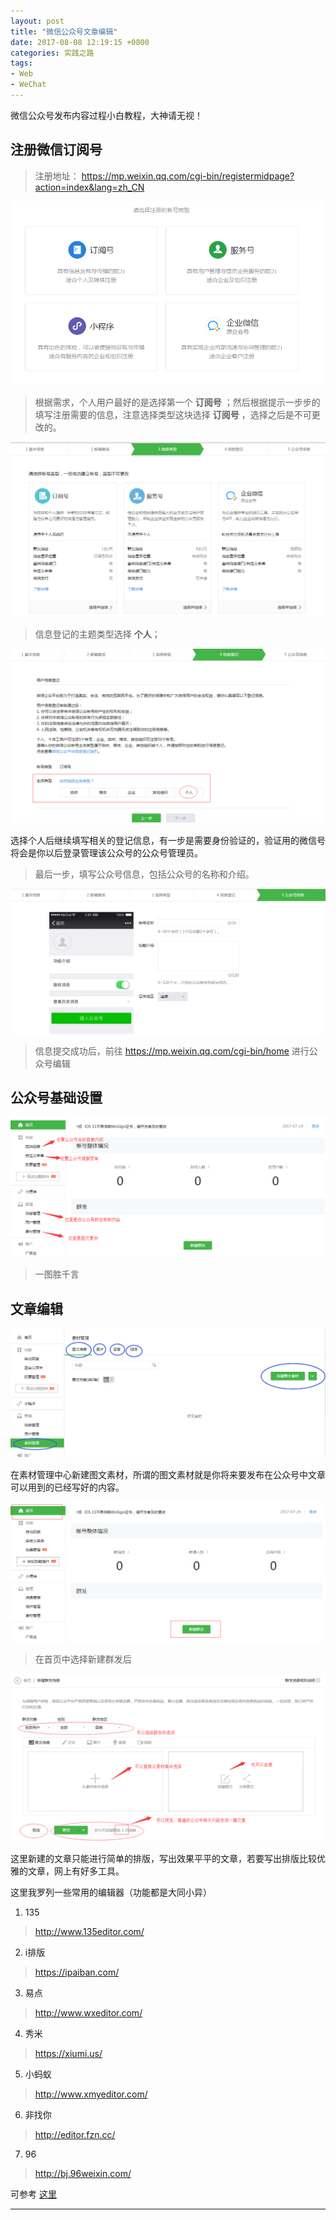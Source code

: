 ```yaml
---
layout: post
title: "微信公众号文章编辑"
date: 2017-08-08 12:19:15 +0800
categories: 实践之路
tags: 
- Web
- WeChat
---
```



微信公众号发布内容过程小白教程，大神请无视！

<!-- more -->

## 注册微信订阅号

> 注册地址： 
https://mp.weixin.qq.com/cgi-bin/registermidpage?action=index&lang=zh_CN

![step—1](/styles/images/wechat/step_1.png)

> 根据需求，个人用户最好的是选择第一个 **订阅号** ；然后根据提示一步步的填写注册需要的信息，注意选择类型这块选择 **订阅号** ，选择之后是不可更改的。

![step—1](/styles/images/wechat/step_2.png)

> 信息登记的主题类型选择 **个人**；

![step—1](/styles/images/wechat/step_3.png)

选择个人后继续填写相关的登记信息，有一步是需要身份验证的，验证用的微信号将会是你以后登录管理该公众号的公众号管理员。

> 最后一步，填写公众号信息，包括公众号的名称和介绍。

![step—1](/styles/images/wechat/step_4.png)

> 信息提交成功后，前往 https://mp.weixin.qq.com/cgi-bin/home  进行公众号编辑

## 公众号基础设置

![step—1](/styles/images/wechat/step_5.png)

> 一图胜千言

## 文章编辑

![step—1](/styles/images/wechat/step_6.png)

在素材管理中心新建图文素材，所谓的图文素材就是你将来要发布在公众号中文章可以用到的已经写好的内容。

![step—1](/styles/images/wechat/step_7.png)

> 在首页中选择新建群发后

![step—1](/styles/images/wechat/step_8.png)

这里新建的文章只能进行简单的排版，写出效果平平的文章，若要写出排版比较优雅的文章，网上有好多工具。

这里我罗列一些常用的编辑器（功能都是大同小异）

1. 135

> http://www.135editor.com/

2. i排版

> https://ipaiban.com/

3. 易点

> http://www.wxeditor.com/

4. 秀米

> https://xiumi.us/

5. 小蚂蚁

> http://www.xmyeditor.com/

6. 非找你

> http://editor.fzn.cc/

7. 96

> http://bj.96weixin.com/

可参考 [这里](https://www.zhihu.com/question/30770510)

<hr>